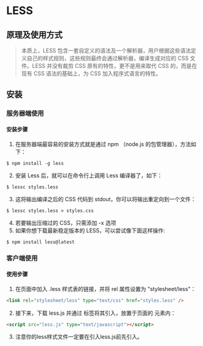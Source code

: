 # LESS

## 原理及使用方式
>本质上，LESS 包含一套自定义的语法及一个解析器，用户根据这些语法定义自己的样式规则，这些规则最终会通过解析器，编译生成对应的 CSS 文件。LESS 并没有裁剪 CSS 原有的特性，更不是用来取代 CSS 的，而是在现有 CSS 语法的基础上，为 CSS 加入程序式语言的特性。

## 安装

### 服务器端使用

#### 安装步骤

  1. 在服务器端最容易的安装方式就是通过 npm （node.js 的包管理器），方法如下：
  ```
  $ npm install -g less
  ```
  2. 安装 Less 后，就可以在命令行上调用 Less 编译器了，如下：
  ```
  $ lessc styles.less
  ```
  3. 这将输出编译之后的 CSS 代码到 stdout，你可以将输出重定向到一个文件：
  ```
  $ lessc styles.less > styles.css
  ```
  4. 若要输出压缩过的 CSS，只需添加 -x 选项
  5. 如果你想下载最新稳定版本的 LESS，可以尝试像下面这样操作:
  ```
  $ npm install less@latest
  ```

### 客户端使用

#### 使用步骤

  1. 在页面中加入 .less 样式表的链接，并将 rel 属性设置为 "stylesheet/less"：
  ```html
  <link rel="stylesheet/less" type="text/css" href="styles.less" />
  ```

  2. 接下来，下载 less.js 并通过 <script></script> 标签将其引入，放置于页面的 <head> 元素内：
  ```html
  <script src="less.js" type="text/javascript"></script>
  ```

  3. 注意你的less样式文件一定要在引入less.js前先引入。
